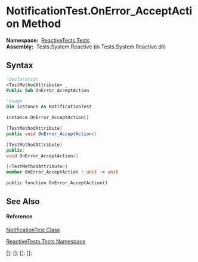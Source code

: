 # NotificationTest.OnError\_AcceptAction Method

**Namespace:**  [ReactiveTests.Tests](ReactiveTests.Tests\ReactiveTests.Tests.md)  
**Assembly:**  Tests.System.Reactive (in Tests.System.Reactive.dll)

## Syntax

```vb
'Declaration
<TestMethodAttribute> _
Public Sub OnError_AcceptAction
```

```vb
'Usage
Dim instance As NotificationTest

instance.OnError_AcceptAction()
```

```csharp
[TestMethodAttribute]
public void OnError_AcceptAction()
```

```c++
[TestMethodAttribute]
public:
void OnError_AcceptAction()
```

```fsharp
[<TestMethodAttribute>]
member OnError_AcceptAction : unit -> unit 
```

```jscript
public function OnError_AcceptAction()
```

## See Also

#### Reference

[NotificationTest Class](NotificationTest\NotificationTest.md)

[ReactiveTests.Tests Namespace](ReactiveTests.Tests\ReactiveTests.Tests.md)

[]: 
[]: 
[]: 
[]: 